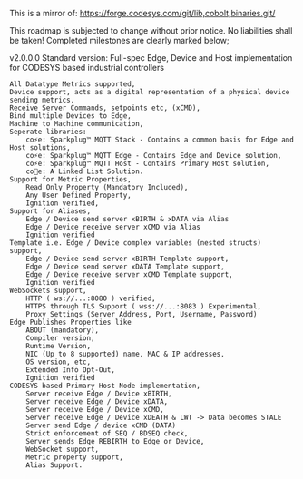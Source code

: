 This is a mirror of: https://forge.codesys.com/git/lib,cobolt,binaries.git/

This roadmap is subjected to change without prior notice. No liabilities shall be taken! Completed milestones are clearly marked below;

v2.0.0.0 Standard version: Full-spec Edge, Device and Host implementation for CODESYS based industrial controllers

    All Datatype Metrics supported,
    Device support, acts as a digital representation of a physical device sending metrics,
    Receive Server Commands, setpoints etc, (xCMD),
    Bind multiple Devices to Edge,
    Machine to Machine communication,
    Seperate libraries:
        co⚡e: Sparkplug™ MQTT Stack - Contains a common basis for Edge and Host solutions,
        co⚡e: Sparkplug™ MQTT Edge - Contains Edge and Device solution,
        co⚡e: Sparkplug™ MQTT Host - Contains Primary Host solution,
        co🔗e: A Linked List Solution.
    Support for Metric Properties,
        Read Only Property (Mandatory Included),
        Any User Defined Property,
        Ignition verified,
    Support for Aliases,
        Edge / Device send server xBIRTH & xDATA via Alias
        Edge / Device receive server xCMD via Alias
        Ignition verified
    Template i.e. Edge / Device complex variables (nested structs) support,
        Edge / Device send server xBIRTH Template support,
        Edge / Device send server xDATA Template support,
        Edge / Device receive server xCMD Template support,
        Ignition verified
    WebSockets support,
        HTTP ( ws://...:8080 ) verified,
        HTTPS through TLS Support ( wss://...:8083 ) Experimental,
        Proxy Settings (Server Address, Port, Username, Password)
    Edge Publishes Properties like
        ABOUT (mandatory),
        Compiler version,
        Runtime Version,
        NIC (Up to 8 supported) name, MAC & IP addresses,
        OS version, etc,
        Extended Info Opt-Out,
        Ignition verified
    CODESYS based Primary Host Node implementation,
        Server receive Edge / Device xBIRTH,
        Server receive Edge / Device xDATA,
        Server receive Edge / Device xCMD,
        Server receive Edge / Device xDEATH & LWT -> Data becomes STALE
        Server send Edge / device xCMD (DATA)
        Strict enforcement of SEQ / BDSEQ check,
        Server sends Edge REBIRTH to Edge or Device,
        WebSocket support,
        Metric property support,
        Alias Support.
